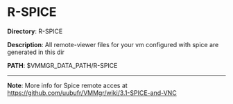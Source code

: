 # R-SPICE
 
**Directory**: R-SPICE

**Description**: All remote-viewer files for your vm configured with spice are generated in this dir

**PATH**: $VMMGR_DATA_PATH/R-SPICE

***

**Note**: More info for Spice remote acces at https://github.com/uubufr/VMMgr/wiki/3.1-SPICE-and-VNC
